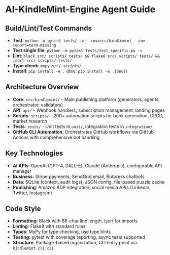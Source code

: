 # AI-KindleMint-Engine Agent Guide

## Build/Lint/Test Commands
- **Test**: `python -m pytest tests/ -v --cov=src/kindlemint --cov-report=term-missing`
- **Test single file**: `python -m pytest tests/test_specific.py -v`
- **Lint**: `black src/ scripts/ tests/ && flake8 src/ scripts/ tests/ && isort src/ scripts/ tests/`
- **Type check**: `mypy src/ scripts/`
- **Install**: `pip install -e .` (dev: `pip install -e .[dev]`)

## Architecture Overview
- **Core**: `src/kindlemint/` - Main publishing platform (generators, agents, orchestrator, validators)
- **API**: `api/` - Webhook handlers, subscription management, landing pages
- **Scripts**: `scripts/` - 200+ automation scripts for book generation, CI/CD, market research
- **Tests**: `tests/` - Unit tests in `unit/`, integration tests in `integration/`
- **GitHub CLI Automation**: Orchestrates GitHub workflows via GitHub Actions with comprehensive bot handling

## Key Technologies
- **AI APIs**: OpenAI (GPT-4, DALL-E), Claude (Anthropic), configurable API manager
- **Business**: Stripe payments, SendGrid email, Botpress chatbots
- **Data**: SQLite (context, audit logs), JSON config, file-based puzzle cache
- **Publishing**: Amazon KDP integration, social media APIs (LinkedIn, Twitter, Instagram)

## Code Style
- **Formatting**: Black with 88-char line length, isort for imports
- **Linting**: Flake8 with standard rules
- **Types**: MyPy for type checking, use type hints
- **Testing**: pytest with coverage reporting, async tests supported
- **Structure**: Package-based organization, CLI entry point via `kindlemint.cli:cli`
